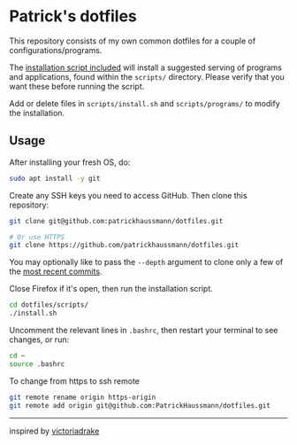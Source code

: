 # Patrick's dotfiles

This repository consists of my own common dotfiles for a couple of configurations/programs. 

The [installation script included](https://github.com/victoriadrake/dotfiles/blob/ubuntu-20.04/scripts/install.sh) will install a suggested serving of programs and applications, found within the `scripts/` directory. Please verify that you want these before running the script.

Add or delete files in `scripts/install.sh` and `scripts/programs/` to modify the installation.

## Usage

After installing your fresh OS, do:

```sh
sudo apt install -y git
```

Create any SSH keys you need to access GitHub. Then clone this repository:

```sh
git clone git@github.com:patrickhaussmann/dotfiles.git

# Or use HTTPS
git clone https://github.com/patrickhaussmann/dotfiles.git
```

You may optionally like to pass the `--depth` argument to clone only a few of the [most recent commits](https://github.com/patrickhaussmann/dotfiles/commits/master).

Close Firefox if it's open, then run the installation script.

```sh
cd dotfiles/scripts/
./install.sh
```

Uncomment the relevant lines in `.bashrc`, then restart your terminal to see changes, or run:

```sh
cd ~
source .bashrc
```

To change from https to ssh remote
```sh
git remote rename origin https-origin
git remote add origin git@github.com:PatrickHaussmann/dotfiles.git
```

---

inspired by [victoriadrake](https://github.com/victoriadrake/dotfiles/)
